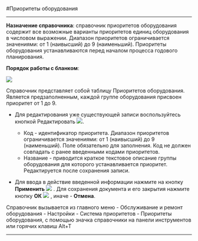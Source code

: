 ﻿#Приоритеты оборудования

----------

**Назначение справочника**:  справочник приоритетов оборудования содержит все возможные варианты приоритетов единиц оборудования в числовом выражении. Диапазон приоритетов ограничивается значениями: от 1 (наивысший) до 9 (наименьший). Приоритеты оборудования устанавливаются перед началом процесса годового планирования.

**Порядок работы с бланком**:

![](Topic:Repair.Repair.Addfiles.Screenshot_10810.jpg)

Справочник представляет собой таблицу Приоритетов оборудования. Является предзаполненным, каждой группе оборудования присвоен приоритет от 1 до 9. 

- Для редактирования уже существующей записи воспользуйтесь кнопкой Редактировать ![](topic:SCM.AddFiles.Buttons.Btn_Edit.png).

   - Код - идентификатор приоритета. Диапазон приоритетов ограничивается значениями: от 1 (наивысший) до 9 (наименьший). Поле обязательно для заполнения. Код не должен совпадать с ранее введенными кодами приоритетов.
  - Название - приводится краткое текстовое описание группы оборудования для которого устанавливается приоритет. Редактируется после сохранения записи.


- Для ввода в действие введенной информации нажмите на кнопку **Применить** ![](topic:SCM.AddFiles.Buttons.Btn_OK.png) .
Для сохранения документа и его закрытия нажмите кнопку **ОК**
 ![](topic:SCM.AddFiles.Buttons.Btn_Post.png) , иначе  -  **Отмена**.


Справочник вызывается из главного меню - Обслуживание и ремонт оборудования - Настройки - Система приоритетов - Приоритеты оборудования, с помощью значка справочники на панели инструментов или горячих клавиш  Alt+T 


----------